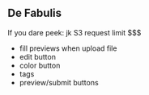 ## De Fabulis

If you dare peek: jk S3 request limit $$$

- fill previews when upload file
- edit button
- color button
- tags
- preview/submit buttons
